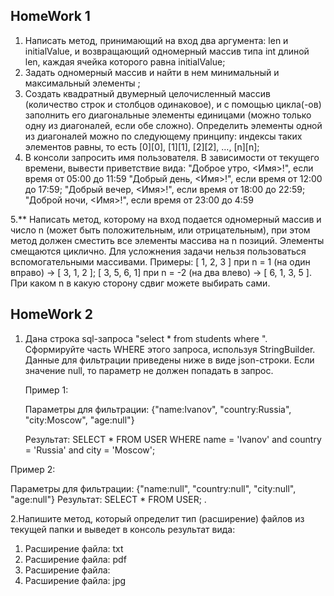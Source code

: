 ## HomeWork 1
1. Написать метод, принимающий на вход два аргумента: len и initialValue, и возвращающий одномерный массив типа int длиной len, каждая ячейка которого равна initialValue;
2. Задать одномерный массив и найти в нем минимальный и максимальный элементы ;
3. Создать квадратный двумерный целочисленный массив (количество строк и столбцов одинаковое), 
   и с помощью цикла(-ов) заполнить его диагональные элементы единицами (можно только одну из диагоналей, если обе сложно). 
   Определить элементы одной из диагоналей можно по следующему принципу: индексы таких элементов равны, 
   то есть [0][0], [1][1], [2][2], …, [n][n];
4. В консоли запросить имя пользователя. В зависимости от текущего времени, вывести приветствие вида:
   "Доброе утро, <Имя>!", если время от 05:00 до 11:59
   "Добрый день, <Имя>!", если время от 12:00 до 17:59;
   "Добрый вечер, <Имя>!", если время от 18:00 до 22:59;
   "Доброй ночи, <Имя>!", если время от 23:00 до 4:59

5.** Написать метод, которому на вход подается одномерный массив и число n (может быть положительным, или отрицательным),
при этом метод должен сместить все элементы массива на n позиций. Элементы смещаются циклично. 
Для усложнения задачи нельзя пользоваться вспомогательными массивами. 
Примеры: [ 1, 2, 3 ] при n = 1 (на один вправо) -> [ 3, 1, 2 ]; [ 3, 5, 6, 1] при n = -2 (на два влево) -> [ 6, 1, 3, 5 ]. 
При каком n в какую сторону сдвиг можете выбирать сами.

## HomeWork 2

1. Дана строка sql-запроса "select * from students where ". Сформируйте часть WHERE этого запроса, используя StringBuilder. Данные для фильтрации приведены ниже в виде json-строки.
   Если значение null, то параметр не должен попадать в запрос.


   Пример 1:

   Параметры для фильтрации: {"name:Ivanov", "country:Russia", "city:Moscow", "age:null"}

   Результат: SELECT * FROM USER WHERE name = 'Ivanov' and country = 'Russia' and city = 'Moscow';



Пример 2:

Параметры для фильтрации: {"name:null", "country:null", "city:null", "age:null"}
Результат: SELECT * FROM USER;
.

2.Напишите метод, который определит тип (расширение) файлов из текущей папки и выведет в консоль результат вида:
1. Расширение файла: txt
2. Расширение файла: pdf
3. Расширение файла:
4. Расширение файла: jpg